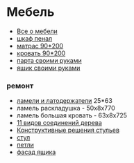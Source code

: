 # Мебель

 * [Все о мебели](https://www.youtube.com/@Vse-o-Mebeli)
* [шкаф пенал](http://borovichymebel.ru/shop/shkafy-eko/shkaf-s-yashchikami-eko-5-011/)
* [матрас 90*200](http://borovichymebel.ru/shop/matrasy-na-nezavisimykh-pruzhinakh/matras-elite-nezavisimye-pruzhiny-kokos-900/)
* [кровать 90*200](http://borovichymebel.ru/shop/krovati-borovichi/krovat-drim-900/)
* [парта своими руками](https://www.youtube.com/watch?v=Fq5yJUqdkiM&t=189s)
* [ящик своими руками](https://www.youtube.com/watch?v=JbNbUAU0Hrc)

### ремонт

 * [ламели и латодержатели](http://lato-flex.ru/) 25*63
 * ламель раскладушка - 50х8х770
 * ламель большая кровать - 63х8х725
 * [11 видов соединений дерева](https://5domov.ru/stroitelstvo/soedineniya-derevyannyih-detaley-11-vidov-soedineniy-dereva.html#5)
 * [Конструктивные решения стульев](http://mebel.townevolution.ru/books/item/f00/s00/z0000000/st045.shtml)
 * [стул](http://mebel.townevolution.ru/books/item/f00/s00/z0000015/st010.shtml)
 * [петли](https://www.youtube.com/watch?v=kexuJYNJ1as)
 * [фасад ящика](https://www.youtube.com/watch?v=BRk0Ksygy3g)

